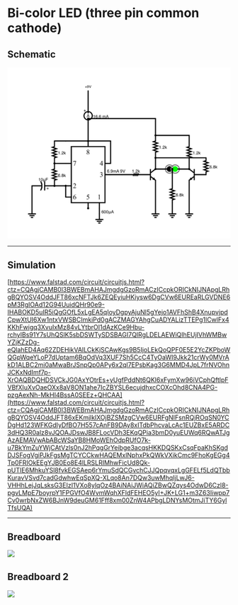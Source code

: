 # Bi-color LED (three pin common cathode)

## Schematic

<img src="bicolor-led-schematic.png"></img>

<hr>

## Simulation

[https://www.falstad.com/circuit/circuitjs.html?ctz=CQAgjCAMB0l3BWEBmAHAJmgdgGzoRmACzICcpkORICkNIJNApgLRhgBQYOSV4OddJFT86xcNFTJk6ZEQEyiuHKiysw6DgCVw6EUREaRLGVDNE6pM3RgIOAd12G94UuidQHr90e9-IHABOKD5uIR5iQgGOfL5xLgEA5qIoyDgpyAjuNl5gYejo1AVFhShB4XnupvjpdCpwXtUI6Xw1ntxVWSBCImkiPd0gACZMAGYAhgCuADYALizTTEPg1lCwlFx4KKhFwigq3XvuIxMz84vLYtbrOI1dAzKCe9Hbu-rchyIBs91Y7sUhQSlK5sbDSWTySDSBAGI7QIRgLDELAEWiQIhEUjIVhWMBwYZjKZzDg-eQlahED4Aq62ZDEHikVAILCkKjSCAwKgs9B5IjoLEkQoQPF0E5E2YcZKPboWQGpWqeYLoP7dUptam6BqOdVq3XUF7Sh5CcC4TyOaWI9Jkk21crWy0MVrAkD1ALBC2mi0aMwaBrJSnpQp0APy6x2ql7EPsbKag3G6MMD4JpL7frNVOhnJCKxNdImf7p-XrOAQBDQHDSVCkJG0AxYOtrEs+yUgfPddNt6QKl6xFymXw96iVCphQftlpFVBfXIuXvOaeOXx8aV8ON1ahe7IcZBYSL6ecujdhxcCOXcOhd8CNA4PG-pzgAexNh-MkHI4BssA0SEEz+QHCAA](https://www.falstad.com/circuit/circuitjs.html?ctz=CQAgjCAMB0l3BWEBmAHAJmgdgGzoRmACzICcpkORICkNIJNApgLRhgBQYOSV4OddJFT86xEKmjlklXOjBZSMzgCVw6EURFgNIFsnRQjROqSN0YCDgHd123WFKGdIyDfBO7H557cAnFB9DAy8xITdbPhcvaLcAc1EUZBxE5ARDC3dHQ3R0alz8vJQOAJDswJB8FLocVDh3EKqQPia3bmD0yuEUWq6RQwATJgAzAEMAVwAbABcWSaYB8HMoWEhOdpRUfO7k-u7BkYmZuYWjCAtVzls0nJ2hPqgGrYeibge3acqsHKKDQSKxCsqFpaKhSKgdDJSFogVgiPJkFgsMgTCYCCkwHAQEMxlNphxPkQWkVXikCmc9FhoKgEGg4Tp0FRIOkEEgYJB0Eo8E4lLRSLRIMhwFicUd8Qk-pUTIE6MhkuYSl8fvkEGSAep6rYmuSdQCGvchCJJQpqvqxLgGFELf5LdQTbbKuravVSvd7cadGdwhwEqSpXQ-XLqo8An7DQw3uwMhqIjLwJ6-VHHhLejJqLsksG3EIzI1VXo8ylqOz4BAiNAiJWiAQiZBwQZqys4OdwD6Czl8-pgvLMpE7boyrpY1FPGVfO4WvmWqhXFldFEHEO5yI+JK+LG1+m3Z63Iiwpp7Cv0wrbNxZW6BJnW9deuGM61Fff8xm00ZnW4APbgLDNYsMOtmJiTY6GylTfsUQA)
<hr>

## Breadboard

<img src="bicolor-led-breadboard.jpg"></img>

## Breadboard 2

<img src="bicolor-led.gif"></img>

